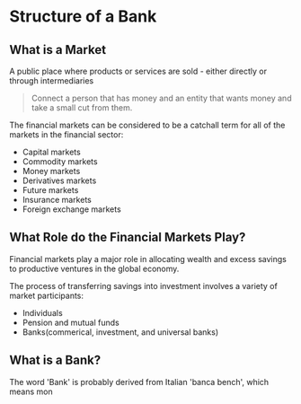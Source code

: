 # Structure of a Bank

## What is a Market
 
 A public place where products or services are sold - either directly or through intermediaries
 > Connect a person that has money and an entity that wants money and take a small cut from them.

 The financial markets can be considered to be a catchall term for all of the markets in the financial sector:
 * Capital markets
 * Commodity markets
 * Money markets
 * Derivatives markets
 * Future markets
 * Insurance markets
 * Foreign exchange markets

## What Role do the Financial Markets Play?

Financial markets play a major role in allocating wealth and excess savings to productive ventures in the global economy.

The process of transferring savings into investment involves a variety of market participants:
* Individuals
* Pension and mutual funds
* Banks(commerical, investment, and universal banks)


## What is a Bank?

The word 'Bank' is probably derived from Italian 'banca bench', which means mon